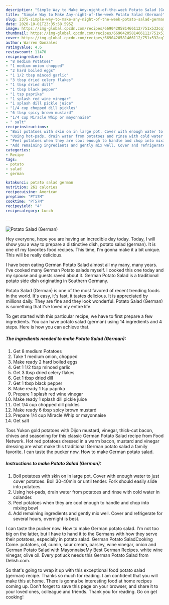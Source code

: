 ```yaml
---
description: "Simple Way to Make Any-night-of-the-week Potato Salad (German)"
title: "Simple Way to Make Any-night-of-the-week Potato Salad (German)"
slug: 2375-simple-way-to-make-any-night-of-the-week-potato-salad-german
date: 2020-10-01T23:35:58.595Z
image: https://img-global.cpcdn.com/recipes/6690420581466112/751x532cq70/potato-salad-german-recipe-main-photo.jpg
thumbnail: https://img-global.cpcdn.com/recipes/6690420581466112/751x532cq70/potato-salad-german-recipe-main-photo.jpg
cover: https://img-global.cpcdn.com/recipes/6690420581466112/751x532cq70/potato-salad-german-recipe-main-photo.jpg
author: Warren Gonzales
ratingvalue: 4.6
reviewcount: 11470
recipeingredient:
- "8 medium Potatoes"
- "1 medium onion chopped"
- "2 hard boiled eggs"
- "1 1/2 tbsp minced garlic"
- "3 tbsp dried celery flakes"
- "1 tbsp dried dill"
- "1 tbsp black pepper"
- "1 tsp paprika"
- "1 splash red wine vinegar"
- "1 splash dill pickle juice"
- "1/4 cup chopped dill pickles"
- "6 tbsp spicy brown mustard"
- "1/4 cup Miracle Whip or mayonnaise"
- " salt"
recipeinstructions:
- "Boil potatoes with skin on in large pot. Cover with enough water to just cover potatoes. Boil 30-40min or until tender. Fork should easily slide into potatoes."
- "Using hot-pads, drain water from potatoes and rinse with cold water in colander."
- "Peel potatoes when they are cool enough to handle and chop into mixing bowl"
- "Add remaining ingredients and gently mix well. Cover and refrigerate for several hours, overnight is best."
categories:
- Recipe
tags:
- potato
- salad
- german

katakunci: potato salad german 
nutrition: 261 calories
recipecuisine: American
preptime: "PT17M"
cooktime: "PT57M"
recipeyield: "4"
recipecategory: Lunch

---
```



![Potato Salad (German)](https://img-global.cpcdn.com/recipes/6690420581466112/751x532cq70/potato-salad-german-recipe-main-photo.jpg)

Hey everyone, hope you are having an incredible day today. Today, I will show you a way to prepare a distinctive dish, potato salad (german). It is one of my favorites food recipes. This time, I'm gonna make it a bit unique. This will be really delicious.

I have been eating German Potato Salad almost all my many, many years. I&#39;ve cooked many German Potato salads myself. I cooked this one today and my spouse and guests raved about it. German Potato Salad is a traditional potato side dish originating in Southern Germany.

Potato Salad (German) is one of the most favored of recent trending foods in the world. It's easy, it's fast, it tastes delicious. It is appreciated by millions daily. They are fine and they look wonderful. Potato Salad (German) is something that I've loved my entire life.


To get started with this particular recipe, we have to first prepare a few ingredients. You can have potato salad (german) using 14 ingredients and 4 steps. Here is how you can achieve that.

<!--inarticleads1-->

##### The ingredients needed to make Potato Salad (German):

1. Get 8 medium Potatoes
1. Take 1 medium onion, chopped
1. Make ready 2 hard boiled eggs
1. Get 1 1/2 tbsp minced garlic
1. Get 3 tbsp dried celery flakes
1. Get 1 tbsp dried dill
1. Get 1 tbsp black pepper
1. Make ready 1 tsp paprika
1. Prepare 1 splash red wine vinegar
1. Make ready 1 splash dill pickle juice
1. Get 1/4 cup chopped dill pickles
1. Make ready 6 tbsp spicy brown mustard
1. Prepare 1/4 cup Miracle Whip or mayonnaise
1. Get  salt


Toss Yukon gold potatoes with Dijon mustard, vinegar, thick-cut bacon, chives and seasoning for this classic German Potato Salad recipe from Food Network. Hot red potatoes dressed in a warm bacon, mustard and vinegar dressing are what make this traditional German potato salad a family favorite. I can taste the pucker now. How to make German potato salad. 

<!--inarticleads2-->

##### Instructions to make Potato Salad (German):

1. Boil potatoes with skin on in large pot. Cover with enough water to just cover potatoes. Boil 30-40min or until tender. Fork should easily slide into potatoes.
1. Using hot-pads, drain water from potatoes and rinse with cold water in colander.
1. Peel potatoes when they are cool enough to handle and chop into mixing bowl
1. Add remaining ingredients and gently mix well. Cover and refrigerate for several hours, overnight is best.


I can taste the pucker now. How to make German potato salad. I&#39;m not too big on the latter, but I have to hand it to the Germans with how they serve their potatoes, especially in potato salad. German Potato SaladCooking Come. potatoes, oil, cumin, sour cream, parsley, wine vinegar, onion and German Potato Salad with MayonnaiseMy Best German Recipes. white wine vinegar, olive oil. Every potluck needs this German Potato Salad from Delish.com. 

So that's going to wrap it up with this exceptional food potato salad (german) recipe. Thanks so much for reading. I am confident that you will make this at home. There is gonna be interesting food at home recipes coming up. Don't forget to save this page on your browser, and share it to your loved ones, colleague and friends. Thank you for reading. Go on get cooking!
